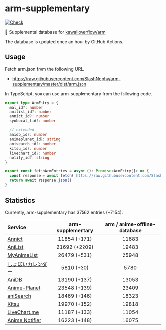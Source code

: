 # arm-supplementary

[![Check](https://github.com/SlashNephy/arm-supplementary/actions/workflows/check-node.yml/badge.svg)](https://github.com/SlashNephy/arm-supplementary/actions/workflows/check-node.yml)

💊 Supplemental database for [kawaiioverflow/arm](https://github.com/kawaiioverflow/arm)

The database is updated once an hour by GitHub Actions.

## Usage

Fetch arm.json from the following URL.

- https://raw.githubusercontent.com/SlashNephy/arm-supplementary/master/dist/arm.json

In TypeScript, you can use arm-supplementary from the following code.

```TypeScript
export type ArmEntry = {
  mal_id?: number
  anilist_id?: number
  annict_id?: number
  syobocal_tid?: number

  // extended
  anidb_id?: number
  animeplanet_id?: string
  anisearch_id?: number
  kitsu_id?: number
  livechart_id?: number
  notify_id?: string
}

export const fetchArmEntries = async (): Promise<ArmEntry[]> => {
  const response = await fetch('https://raw.githubusercontent.com/SlashNephy/arm-supplementary/master/dist/arm.json')
  return await response.json()
}
```

## Statistics

Currently, arm-supplementary has 37562 entries (+7154).

| Service                                     | arm-supplementary | arm / anime-offline-database |
| :------------------------------------------ | :---------------: | :--------------------------: |
| [Annict](https://annict.com)                |   11854 (+171)    |            11683             |
| [AniList](https://anilist.co)               |   21692 (+2209)   |            19483             |
| [MyAnimeList](https://myanimelist.net)      |   26479 (+531)    |            25948             |
| [しょぼいカレンダー](https://cal.syoboi.jp) |    5810 (+30)     |             5780             |
| [AniDB](https://anidb.net)                  |   13190 (+137)    |            13053             |
| [Anime-Planet](https://anime-planet.com)    |   23548 (+139)    |            23409             |
| [aniSearch](https://anisearch.com)          |   18469 (+146)    |            18323             |
| [Kitsu](https://kitsu.io)                   |   19970 (+152)    |            19818             |
| [LiveChart.me](https://livechart.me)        |   11187 (+133)    |            11054             |
| [Anime Notifier](https://notify.moe)        |   16223 (+148)    |            16075             |
